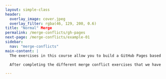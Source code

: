 ```yaml
---
layout: simple-class
header:
  overlay_image: cover.jpeg
  overlay_filter: rgba(46, 129, 200, 0.6)
title: "Normal" Merge
permalink: /merge-conflicts/gh-pages
next-page: /merge-conflicts/example-01
sidebar:
  nav: "merge-conflicts"
main-content: |
  The exercises in this course allow you to build a GitHub Pages based resume. Essentially, GitHub Pages is a website powered by your GitHub repository.  

  After completing the different merge conflict exercises that we have built for you, you will have a working resume template powered by GitHub Pages that you can modify to use for yourself.

---
```

